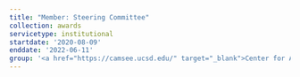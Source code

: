 ```yaml
---
title: "Member: Steering Committee"
collection: awards
servicetype: institutional
startdate: '2020-08-09'
enddate: '2022-06-11'
group: '<a href="https://camsee.ucsd.edu/" target="_blank">Center for Advancing Multidisciplinary Scholarship for Excellence in Education (CAMSEE)</a>, UC San Diego'
---
```

